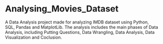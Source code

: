 # Analysing_Movies_Dataset
A Data Analysis project made for analyzing IMDB dataset using Python, SQL, Pandas and MatplotLib.
The analysis includes the main phases of Data Analysis, including Putting Questions, Data Wrangling, Data Analysis, Data Visualization and Coclusion.
